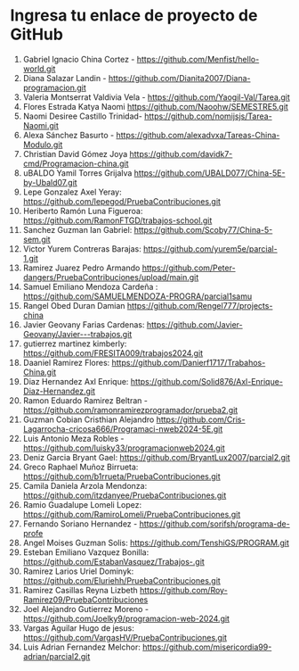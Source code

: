 # Ingresa tu enlace de proyecto de GitHub

1. Gabriel Ignacio China Cortez - https://github.com/Menfist/hello-world.git
2. Diana Salazar Landin - https://github.com/Dianita2007/Diana-programacion.git
3. Valeria Montserrat Valdivia Vela - https://github.com/Yaogil-Val/Tarea.git
4. Flores Estrada Katya Naomi https://github.com/Naoohw/SEMESTRE5.git
5. Naomi Desiree Castillo Trinidad- https://github.com/nomijsjs/Tarea-Naomi.git
6. Alexa Sánchez Basurto - https://github.com/alexadvxa/Tareas-China-Modulo.git
7. Christian David Gómez Joya https://github.com/davidk7-cmd/Programacion-china.git
8. uBALDO Yamil Torres Grijalva https://github.com/UBALD077/China-5E-by-Ubald07.git
9. Lepe Gonzalez Axel Yeray: https://github.com/lepegod/PruebaContribuciones.git
10. Heriberto Ramón Luna Figueroa: https://github.com/RamonFTGD/trabajos-school.git
11. Sanchez Guzman Ian Gabriel: https://github.com/Scoby77/China-5-sem.git
12. Victor Yurem Contreras Barajas: https://github.com/yurem5e/parcial-1.git
13. Ramirez Juarez Pedro Armando https://github.com/Peter-dangers/PruebaContribuciones/upload/main.git
14. Samuel Emiliano Mendoza Cardeña : https://github.com/SAMUELMENDOZA-PROGRA/parcial1samu
15. Rangel Obed Duran Damian https://github.com/Rengel777/projects-china
16. Javier Geovany Farias Cardenas: https://github.com/Javier-Geovany/Javier---trabajos.git
17. gutierrez martinez kimberly: https://github.com/FRESITA009/trabajos2024.git
18. Daaniel Ramirez Flores: https://github.com/Danierf1717/Trabahos-China.git
19. Diaz Hernandez Axl Enrique: https://github.com/Solid876/Axl-Enrique-Diaz-Hernandez.git
20. Ramon Eduardo Ramirez Beltran - https://github.com/ramonramirezprogramador/prueba2.git
21. Guzman Cobian Cristhian Alejandro https://github.com/Cris-Lagarrocha-cricosa666/Programaci-nweb2024-5E.git
22. Luis Antonio Meza Robles - https://github.com/luisky33/programacionweb2024.git
23. Deniz Garcia Bryant Gael: https://github.com/BryantLux2007/parcial2.git
24. Greco Raphael Muñoz Birrueta: https://github.com/b1rrueta/PruebaContribuciones.git
25. Camila Daniela Arzola Mendonza: https://github.com/itzdanyee/PruebaContribuciones.git
26. Ramio Guadalupe Lomeli Lopez: https://github.com/RamiroLomeli/PruebaContribuciones.git
27. Fernando Soriano Hernandez - https://github.com/sorifsh/programa-de-profe
28. Angel Moises Guzman Solis: https://github.com/TenshiGS/PROGRAM.git
29. Esteban Emiliano Vazquez Bonilla: https://github.com/EstabanVasquez/Trabajos-.git
30. Ramirez Larios Uriel Dominyk: https://github.com/Eluriehh/PruebaContribuciones.git
31. Ramirez Casillas Reyna Lizbeth https://github.com/Roy-Ramirez09/PruebaContribuciones
32. Joel Alejandro Gutierrez Moreno - https://github.com/Joelky9/programacion-web-2024.git
33. Vargas Aguilar Hugo de jesus: https://github.com/VargasHV/PruebaContribuciones.git
34. Luis Adrian Fernandez Melchor: https://github.com/misericordia99-adrian/parcial2.git

